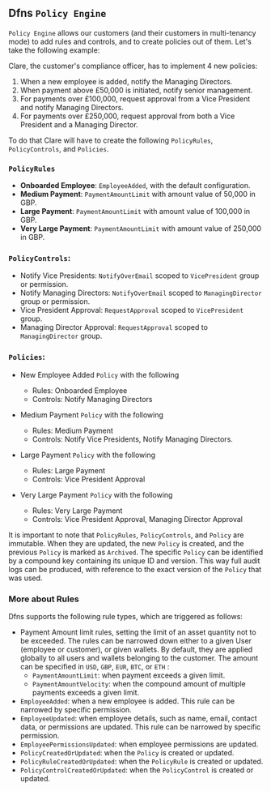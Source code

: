 ## Dfns `Policy Engine`

`Policy Engine` allows our customers (and their customers in multi-tenancy mode) to add rules and controls, and to create policies out of them. Let's take the following example:

Clare, the customer's compliance officer, has to implement 4 new policies:
1. When a new employee is added, notify the Managing Directors.
2. When payment above £50,000 is initiated, notify senior management.
3. For payments over £100,000, request approval from a Vice President and notify Managing Directors.
4. For payments over £250,000, request approval from both a Vice President and a Managing Director.

To do that Clare will have to create the following `PolicyRules`, `PolicyControls`, and `Policies`.

###  `PolicyRules`
* **Onboarded Employee**: `EmployeeAdded`, with the default configuration.
* **Medium Payment**:  `PaymentAmountLimit` with amount value of 50,000 in GBP.
* **Large Payment**: `PaymentAmountLimit` with amount value of 100,000 in GBP.
* **Very Large Payment**: `PaymentAmountLimit` with amount value of 250,000 in GBP.

### `PolicyControls`:
* Notify Vice Presidents: `NotifyOverEmail` scoped to `VicePresident` group or permission.
* Notify Managing Directors: `NotifyOverEmail` scoped to `ManagingDirector` group or permission.
* Vice President Approval:  `RequestApproval` scoped to `VicePresident` group.
* Managing Director Approval: `RequestApproval` scoped to `ManagingDirector` group.

### `Policies`:

* New Employee Added `Policy` with the following
  * Rules: Onboarded Employee
  * Controls: Notify Managing Directors

* Medium Payment `Policy` with the following
  * Rules: Medium Payment
  * Controls: Notify Vice Presidents, Notify Managing Directors.

* Large Payment `Policy` with the following
  * Rules: Large Payment
  * Controls: Vice President Approval

* Very Large Payment `Policy` with the following
  * Rules: Very Large Payment
  * Controls: Vice President Approval, Managing Director Approval


It is important to note that `PolicyRules`, `PolicyControls`, and `Policy` are immutable. When they are updated, the new `Policy` is created, and the previous `Policy` is marked as `Archived`. The specific `Policy` can be identified by a compound key containing its unique ID and version. This way full audit logs can be produced, with reference to the exact version of the `Policy` that was used.



### More about Rules
Dfns supports the following rule types, which are triggered as follows:

* Payment Amount limit rules, setting the limit of an asset quantity not to be exceeded. The rules can be narrowed down either to a given User (employee or customer), or given wallets. By default, they are applied globally to all users and wallets belonging to the customer. The amount can be specified in  `USD`, `GBP`, `EUR`, `BTC`, or `ETH`
:
  * `PaymentAmountLimit`: when payment exceeds a given limit.  
  * `PaymentAmountVelocity`: when the compound amount of multiple payments exceeds a given limit.  
* `EmployeeAdded`: when a new employee is added. This rule can be narrowed by specific permission.
* `EmployeeUpdated`: when employee details, such as name, email, contact data, or permissions are updated. This rule can be narrowed by specific permission.
* `EmployeePermissionsUpdated`: when employee permissions are updated.
* `PolicyCreatedOrUpdated`: when the `Policy` is created or updated.
* `PolicyRuleCreatedOrUpdated`: when the `PolicyRule` is created or updated.
* `PolicyControlCreatedOrUpdated`: when the `PolicyControl` is created or updated.

<!--  -->


